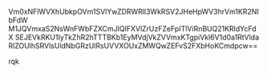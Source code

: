 Vm0xNFlWVXhUbkpOVm1SVlYwZDRWRll3WkRSV2JHeHpWV3hrVm1KR2NIbFdW
M1JQVmxaS2NsWnFWbFZXCmJIQlFXVlZrUzFZeFpITlViRnBUQ21KRldYcFdX
SEJEVkRKU1IyTkZhR2hTTTBKb1EyMVdjVkZVVmxKTgpiVkl6V1d0a1RtVlda
RlZOUlhSRVlsUldNbGRzUlRsUVVXOUxZMWQwZEFvS2FXbHoKCmdpcw==

rqk